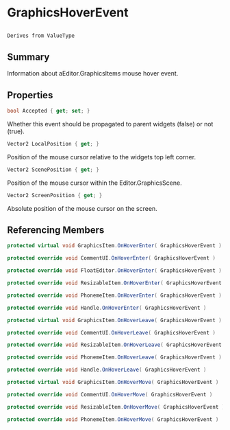# GraphicsHoverEvent

## 
```c#
Derives from ValueType
```

## Summary

Information about aEditor.GraphicsItems mouse hover event.
## Properties

```c#
bool Accepted { get; set; } 
```
Whether this event should be propagated to parent widgets (false) or not (true).
```c#
Vector2 LocalPosition { get; } 
```
Position of the mouse cursor relative to the widgets top left corner.
```c#
Vector2 ScenePosition { get; } 
```
Position of the mouse cursor within the Editor.GraphicsScene.
```c#
Vector2 ScreenPosition { get; } 
```
Absolute position of the mouse cursor on the screen.
## Referencing Members

```c#
protected virtual void GraphicsItem.OnHoverEnter( GraphicsHoverEvent ) 
```
```c#
protected override void CommentUI.OnHoverEnter( GraphicsHoverEvent ) 
```
```c#
protected override void FloatEditor.OnHoverEnter( GraphicsHoverEvent ) 
```
```c#
protected override void ResizableItem.OnHoverEnter( GraphicsHoverEvent ) 
```
```c#
protected override void PhonemeItem.OnHoverEnter( GraphicsHoverEvent ) 
```
```c#
protected override void Handle.OnHoverEnter( GraphicsHoverEvent ) 
```
```c#
protected virtual void GraphicsItem.OnHoverLeave( GraphicsHoverEvent ) 
```
```c#
protected override void CommentUI.OnHoverLeave( GraphicsHoverEvent ) 
```
```c#
protected override void ResizableItem.OnHoverLeave( GraphicsHoverEvent ) 
```
```c#
protected override void PhonemeItem.OnHoverLeave( GraphicsHoverEvent ) 
```
```c#
protected override void Handle.OnHoverLeave( GraphicsHoverEvent ) 
```
```c#
protected virtual void GraphicsItem.OnHoverMove( GraphicsHoverEvent ) 
```
```c#
protected override void CommentUI.OnHoverMove( GraphicsHoverEvent ) 
```
```c#
protected override void ResizableItem.OnHoverMove( GraphicsHoverEvent ) 
```
```c#
protected override void PhonemeItem.OnHoverMove( GraphicsHoverEvent ) 
```
